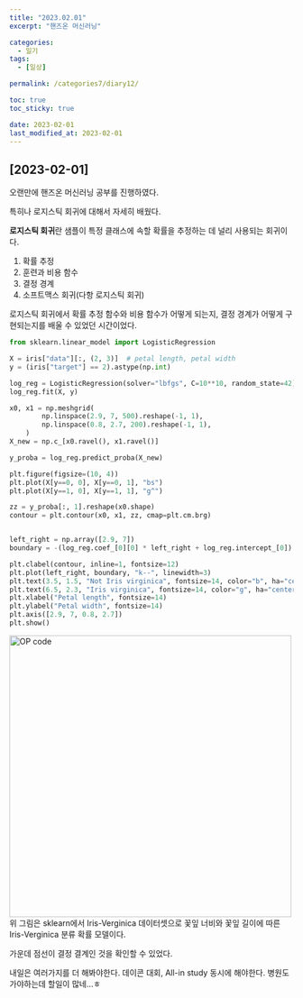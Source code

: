 ```yaml
---
title: "2023.02.01"
excerpt: "핸즈온 머신러닝"

categories:
  - 일기
tags:
  - [일상]

permalink: /categories7/diary12/

toc: true
toc_sticky: true

date: 2023-02-01
last_modified_at: 2023-02-01
---
```


## [2023-02-01]

오랜만에 핸즈온 머신러닝 공부를 진행하였다. 

특히나 로지스틱 회귀에 대해서 자세히 배웠다.

**로지스틱 회귀**란 샘플이 특정 클래스에 속할 확률을 추정하는 데 널리 사용되는 회귀이다. 

1. 확률 추정
2. 훈련과 비용 함수
3. 결정 경계
4. 소프트맥스 회귀(다항 로지스틱 회귀)

로지스틱 회귀에서 확률 추정 함수와 비용 함수가 어떻게 되는지, 결정 경계가 어떻게 구현되는지를 배울 수 있었던 시간이었다.

```python
from sklearn.linear_model import LogisticRegression

X = iris["data"][:, (2, 3)]  # petal length, petal width
y = (iris["target"] == 2).astype(np.int)

log_reg = LogisticRegression(solver="lbfgs", C=10**10, random_state=42)
log_reg.fit(X, y)

x0, x1 = np.meshgrid(
        np.linspace(2.9, 7, 500).reshape(-1, 1),
        np.linspace(0.8, 2.7, 200).reshape(-1, 1),
    )
X_new = np.c_[x0.ravel(), x1.ravel()]

y_proba = log_reg.predict_proba(X_new)

plt.figure(figsize=(10, 4))
plt.plot(X[y==0, 0], X[y==0, 1], "bs")
plt.plot(X[y==1, 0], X[y==1, 1], "g^")

zz = y_proba[:, 1].reshape(x0.shape)
contour = plt.contour(x0, x1, zz, cmap=plt.cm.brg)


left_right = np.array([2.9, 7])
boundary = -(log_reg.coef_[0][0] * left_right + log_reg.intercept_[0]) / log_reg.coef_[0][1]

plt.clabel(contour, inline=1, fontsize=12)
plt.plot(left_right, boundary, "k--", linewidth=3)
plt.text(3.5, 1.5, "Not Iris virginica", fontsize=14, color="b", ha="center")
plt.text(6.5, 2.3, "Iris virginica", fontsize=14, color="g", ha="center")
plt.xlabel("Petal length", fontsize=14)
plt.ylabel("Petal width", fontsize=14)
plt.axis([2.9, 7, 0.8, 2.7])
plt.show()
```

<img src="../../assets/images/020201.png" width="500px" height="500px" title="OP code 예시" alt="OP code"><img><br/>
위 그림은 sklearn에서 Iris-Verginica 데이터셋으로 꽃잎 너비와 꽃잎 길이에 따른 Iris-Verginica 분류 확률 모델이다. 

가운데 점선이 결정 결계인 것을 확인할 수 있었다. 

내일은 여러가지를 더 해봐야한다. 데이콘 대회, All-in study 동시에 해야한다. 병원도 가야하는데 할일이 많네...ㅎ